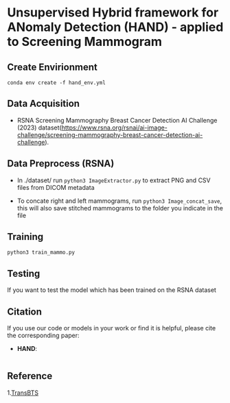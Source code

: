 # Unsupervised Hybrid framework for ANomaly Detection (HAND) - applied to Screening Mammogram


## Create Envirionment 
`conda env create -f hand_env.yml`

## Data Acquisition
- RSNA Screening Mammography Breast Cancer Detection AI Challenge (2023) dataset(https://www.rsna.org/rsnai/ai-image-challenge/screening-mammography-breast-cancer-detection-ai-challenge).

## Data Preprocess (RSNA)
- In ./dataset/ run `python3 ImageExtractor.py` to extract PNG and CSV files from DICOM metadata 

- To concate right and left mammograms, run `python3 Image_concat_save`, this will also save stitched mammograms to the folder you indicate in the file
  

## Training

`python3 train_mammo.py`

## Testing 
If  you want to test the model which has been trained on the RSNA dataset

## Citation
If you use our code or models in your work or find it is helpful, please cite the corresponding paper:

- **HAND**:
```

```


## Reference
1.[TransBTS](https://github.com/Rubics-Xuan/TransBTS.git)

